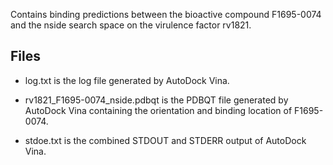 Contains binding predictions between the bioactive compound F1695-0074 and the nside search space on the virulence factor rv1821.

## Files

- log.txt is the log file generated by AutoDock Vina.

- rv1821_F1695-0074_nside.pdbqt is the PDBQT file generated by AutoDock Vina containing the orientation and binding location of F1695-0074.

- stdoe.txt is the combined STDOUT and STDERR output of AutoDock Vina.


